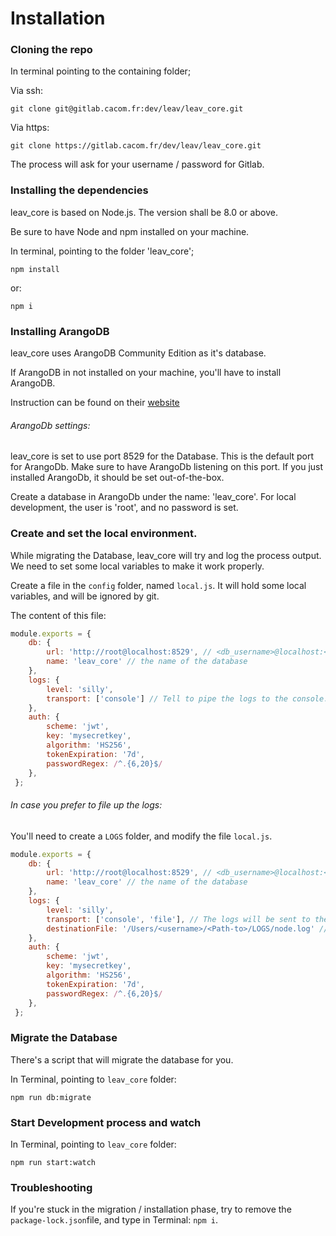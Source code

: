 
# Installation

### Cloning the repo

In terminal pointing to the containing folder;

Via ssh:
```
git clone git@gitlab.cacom.fr:dev/leav/leav_core.git
```

Via https:
```
git clone https://gitlab.cacom.fr/dev/leav/leav_core.git
```
The process will ask for your username / password for Gitlab.


### Installing the dependencies

leav_core is based on Node.js. The version shall be 8.0 or above.

Be sure to have Node and npm installed on your machine.

In terminal, pointing to the folder 'leav_core';

```
npm install
```
or:
```
npm i
```

### Installing ArangoDB

leav_core uses ArangoDB Community Edition as it's database.

If ArangoDB in not installed on your machine, you'll have to install ArangoDB.

Instruction can be found on their [website](https://www.arangodb.com/docs/stable/installation.html)


###### ArangoDb settings:

leav_core is set to use port 8529 for the Database. This is the default port for ArangoDb.
Make sure to have ArangoDb listening on this port. If you just installed ArangoDb, it should be set out-of-the-box.

Create a database in ArangoDb under the name: 'leav_core'.
For local development, the user is 'root', and no password is set.

### Create and set the local environment.

While migrating the Database, leav_core will try and log the process output. We need to set some local variables to make it work properly.

Create a file in the `config` folder, named `local.js`. It will hold some local variables, and will be ignored by git.

The content of this file:
```javascript
module.exports = {
    db: {
        url: 'http://root@localhost:8529', // <db_username>@localhost:<port>
        name: 'leav_core' // the name of the database
    },
    logs: {
        level: 'silly',
        transport: ['console'] // Tell to pipe the logs to the console.
    },
    auth: {
        scheme: 'jwt',
        key: 'mysecretkey',
        algorithm: 'HS256',
        tokenExpiration: '7d',
        passwordRegex: /^.{6,20}$/
    },
 };
```

###### In case you prefer to file up the logs:

You'll need to create a `LOGS` folder, and modify the file `local.js`.

```javascript
module.exports = {
    db: {
        url: 'http://root@localhost:8529', // <db_username>@localhost:<port>
        name: 'leav_core' // the name of the database
    },
    logs: {
        level: 'silly',
        transport: ['console', 'file'], // The logs will be sent to the console AND a file
        destinationFile: '/Users/<username>/<Path-to>/LOGS/node.log' // Path to your node.log file
    },
    auth: {
        scheme: 'jwt',
        key: 'mysecretkey',
        algorithm: 'HS256',
        tokenExpiration: '7d',
        passwordRegex: /^.{6,20}$/
    },
 };
```

### Migrate the Database

There's a script that will migrate the database for you.

In Terminal, pointing to `leav_core` folder:
```
npm run db:migrate
```

### Start Development process and watch

In Terminal, pointing to `leav_core` folder:
```
npm run start:watch
```

### Troubleshooting

If you're stuck in the migration / installation phase, try to remove the `package-lock.json`file, and type in Terminal: `npm i`.



